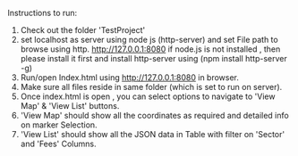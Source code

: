 
Instructions to run:
1. Check out the folder 'TestProject'
2. set localhost as server using node js (http-server) and set File path to browse using http.
    http://127.0.0.1:8080
    if node.js is not installed , then please install it first and install http-server using (npm install http-server -g)
3. Run/open Index.html using http://127.0.0.1:8080 in browser.
4. Make sure all files reside in same folder (which is set to run on server).
5. Once index.html is open , you can select options to navigate to 'View Map' & 'View List' buttons.
6. 'View Map' should show all the coordinates as required and detailed info on marker Selection.
7. 'View List' should show all the JSON data in Table with filter on 'Sector' and 'Fees' Columns.  

